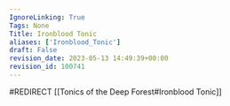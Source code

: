 ```yaml
---
IgnoreLinking: True
Tags: None
Title: Ironblood Tonic
aliases: ['Ironblood_Tonic']
draft: False
revision_date: 2023-05-13 14:49:39+00:00
revision_id: 100741
---
```


#REDIRECT [[Tonics of the Deep Forest#Ironblood Tonic]]